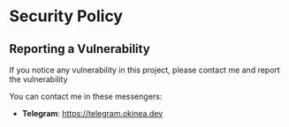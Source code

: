 # Security Policy

## Reporting a Vulnerability

If you notice any vulnerability in this project, please contact me and report the vulnerability

You can contact me in these messengers:

- **Telegram**: <https://telegram.okinea.dev>
